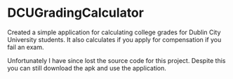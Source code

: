 # DCUGradingCalculator
Created a simple application for calculating college grades for Dublin City University students. 
It also calculates if you apply for compensation if you fail an exam. 

Unfortunately I have since lost the source code for this project. Despite this you can still download the apk and use the application.
